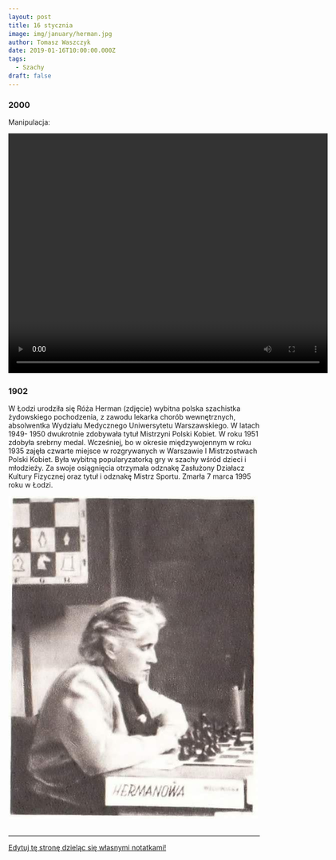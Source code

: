 ```yaml
---
layout: post
title: 16 stycznia
image: img/january/herman.jpg
author: Tomasz Waszczyk
date: 2019-01-16T10:00:00.000Z
tags:
  - Szachy
draft: false
---
```


### 2000

Manipulacja:

<video width="640" height="480" controls>
  <source src="./movies/january/janowski.mp4" type="video/mp4">
Your browser does not support the video tag.
</video>

### 1902

W Łodzi urodziła się Róża Herman (zdjęcie) wybitna polska szachistka żydowskiego pochodzenia, z zawodu lekarka chorób wewnętrznych, absolwentka Wydziału Medycznego Uniwersytetu Warszawskiego.
W latach 1949- 1950 dwukrotnie zdobywała tytuł Mistrzyni Polski Kobiet. W roku 1951 zdobyła srebrny medal. Wcześniej, bo w okresie międzywojennym w roku 1935 zajęła czwarte miejsce w rozgrywanych w Warszawie I Mistrzostwach Polski Kobiet. Była wybitną popularyzatorką gry w szachy wśród dzieci i młodzieży. Za swoje osiągnięcia otrzymała odznakę Zasłużony Działacz Kultury Fizycznej oraz tytuł i odznakę Mistrz Sportu.
Zmarła 7 marca 1995 roku w Łodzi.

<img src="./img/january/herman.jpg"/><br><br>

---

<a href="https://github.com/TomaszWaszczyk/historia.waszczyk.com/edit/master/src/content/january-16.md" target="_blank">Edytuj tę stronę dzieląc się własnymi notatkami!</a>
